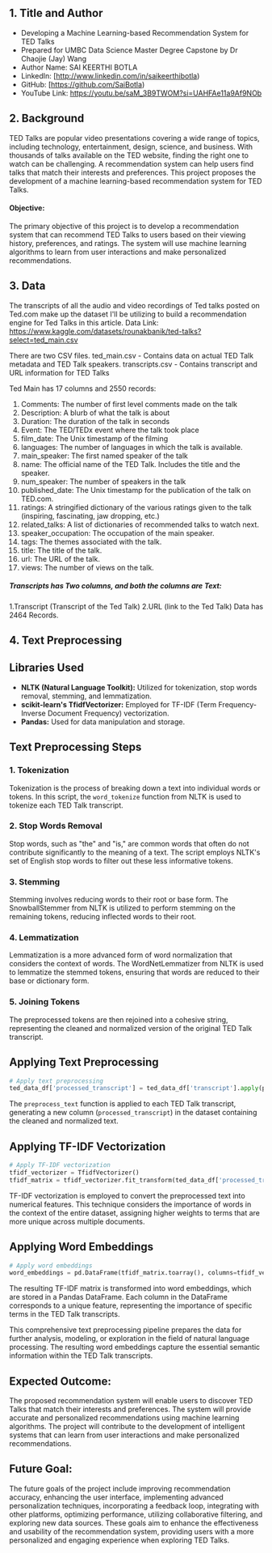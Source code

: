 ## 1. Title and Author

- Developing a Machine Learning-based Recommendation System for TED Talks
- Prepared for UMBC Data Science Master Degree Capstone by Dr Chaojie (Jay) Wang
- Author Name: SAI KEERTHI BOTLA
- LinkedIn: [http://www.linkedin.com/in/saikeerthibotla)
- GitHub: [https://github.com/SaiBotla)
- YouTube Link: https://youtu.be/saM_3B9TWOM?si=UAHFAe11a9Af9NOb
    
## 2. Background

TED Talks are popular video presentations covering a wide range of topics, including technology, entertainment, design, science, and business. With thousands of talks available on the TED website, finding the right one to watch can be challenging. A recommendation system can help users find talks that match their interests and preferences. This project proposes the development of a machine learning-based recommendation system for TED Talks.

#### Objective: 
The primary objective of this project is to develop a recommendation system that can recommend TED Talks to users based on their viewing history, preferences, and ratings. The system will use machine learning algorithms to learn from user interactions and make personalized recommendations.


## 3. Data 

The transcripts of all the audio and video recordings of Ted talks posted on Ted.com make up the dataset I'll be utilizing to build a recommendation engine for Ted Talks in this article.
Data Link: https://www.kaggle.com/datasets/rounakbanik/ted-talks?select=ted_main.csv

There are two CSV files.
ted_main.csv - Contains data on actual TED Talk metadata and TED Talk speakers.
transcripts.csv - Contains transcript and URL information for TED Talks

Ted Main has 17 columns and 2550 records:
1.	Comments: The number of first level comments made on the talk
2.	Description: A blurb of what the talk is about
3.	Duration: The duration of the talk in seconds
4.	Event: The TED/TEDx event where the talk took place
5.	film_date: The Unix timestamp of the filming
6.	languages: The number of languages in which the talk is available.
7.	main_speaker: The first named speaker of the talk
8.	name: The official name of the TED Talk. Includes the title and the speaker.
9.	num_speaker: The number of speakers in the talk
10.	published_date: The Unix timestamp for the publication of the talk on TED.com.
11.	ratings: A stringified dictionary of the various ratings given to the talk (inspiring, fascinating, jaw dropping, etc.)
12.	related_talks: A list of dictionaries of recommended talks to watch next.
13.	speaker_occupation: The occupation of the main speaker.
14.	tags: The themes associated with the talk.
15.	title: The title of the talk.
16.	url: The URL of the talk.
17.	views: The number of views on the talk.

##### Transcripts has Two columns, and both the columns are Text:
1.Transcript (Transcript of the Ted Talk) 
2.URL (link to the Ted Talk)
Data has 2464 Records.

## 4. Text Preprocessing
## Libraries Used

- **NLTK (Natural Language Toolkit):** Utilized for tokenization, stop words removal, stemming, and lemmatization.
- **scikit-learn's TfidfVectorizer:** Employed for TF-IDF (Term Frequency-Inverse Document Frequency) vectorization.
- **Pandas:** Used for data manipulation and storage.

##  Text Preprocessing Steps

### 1. Tokenization

Tokenization is the process of breaking down a text into individual words or tokens. In this script, the `word_tokenize` function from NLTK is used to tokenize each TED Talk transcript.

### 2. Stop Words Removal

Stop words, such as "the" and "is," are common words that often do not contribute significantly to the meaning of a text. The script employs NLTK's set of English stop words to filter out these less informative tokens.

### 3. Stemming

Stemming involves reducing words to their root or base form. The SnowballStemmer from NLTK is utilized to perform stemming on the remaining tokens, reducing inflected words to their root.

### 4. Lemmatization

Lemmatization is a more advanced form of word normalization that considers the context of words. The WordNetLemmatizer from NLTK is used to lemmatize the stemmed tokens, ensuring that words are reduced to their base or dictionary form.

### 5. Joining Tokens

The preprocessed tokens are then rejoined into a cohesive string, representing the cleaned and normalized version of the original TED Talk transcript.

## Applying Text Preprocessing

```python
# Apply text preprocessing
ted_data_df['processed_transcript'] = ted_data_df['transcript'].apply(preprocess_text)
```

The `preprocess_text` function is applied to each TED Talk transcript, generating a new column (`processed_transcript`) in the dataset containing the cleaned and normalized text.

## Applying TF-IDF Vectorization

```python
# Apply TF-IDF vectorization
tfidf_vectorizer = TfidfVectorizer()
tfidf_matrix = tfidf_vectorizer.fit_transform(ted_data_df['processed_transcript'])
```

TF-IDF vectorization is employed to convert the preprocessed text into numerical features. This technique considers the importance of words in the context of the entire dataset, assigning higher weights to terms that are more unique across multiple documents.

## Applying Word Embeddings

```python
# Apply word embeddings
word_embeddings = pd.DataFrame(tfidf_matrix.toarray(), columns=tfidf_vectorizer.get_feature_names_out())
```

The resulting TF-IDF matrix is transformed into word embeddings, which are stored in a Pandas DataFrame. Each column in the DataFrame corresponds to a unique feature, representing the importance of specific terms in the TED Talk transcripts.

This comprehensive text preprocessing pipeline prepares the data for further analysis, modeling, or exploration in the field of natural language processing. The resulting word embeddings capture the essential semantic information within the TED Talk transcripts.

## Expected Outcome: 
The proposed recommendation system will enable users to discover TED Talks that match their interests and preferences. The system will provide accurate and personalized recommendations using machine learning algorithms. The project will contribute to the development of intelligent systems that can learn from user interactions and make personalized recommendations.

## Future Goal:
The future goals of the project include improving recommendation accuracy, enhancing the user interface, implementing advanced personalization techniques, incorporating a feedback loop, integrating with other platforms, optimizing performance, utilizing collaborative filtering, and exploring new data sources. These goals aim to enhance the effectiveness and usability of the recommendation system, providing users with a more personalized and engaging experience when exploring TED Talks.
